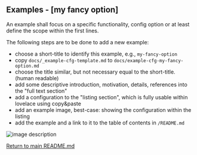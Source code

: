 ## Examples - [my fancy option]

<!-- [full text section] -->
An example shall focus on a specific functionality, config option or at
least define the scope within the first lines.

The following steps are to be done to add a new example:

* choose a short-title to identify this example, e.g., `my-fancy-option`
* copy `docs/_example-cfg-template.md` to `docs/example-cfg-my-fancy-option.md`
* choose the title similar, but not necessary equal to the short-title. (human readable)
* add some descriptive introduction, motivation, details, references into the "full text section"
* add a configuration to the "listing section", which is fully usable within lovelace using copy&paste
* add an example image, best-case: showing the configuration within the listing
* add the example and a link to it to the table of contents in `/README.md`

<!-- [listing section] -->

<!-- [example image section] -->
<!-- use issue #29 for dumping images and link them here -->
![image description](http://url/to/img.png)

[Return to main README.md](../README.md)

